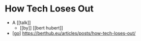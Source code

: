 # How Tech Loses Out

- A [[talk]]
  - [[by]] [[bert hubert]]
- [[go]] https://berthub.eu/articles/posts/how-tech-loses-out/


[//begin]: # "Autogenerated link references for markdown compatibility"
[go]: go "Go"
[//end]: # "Autogenerated link references"